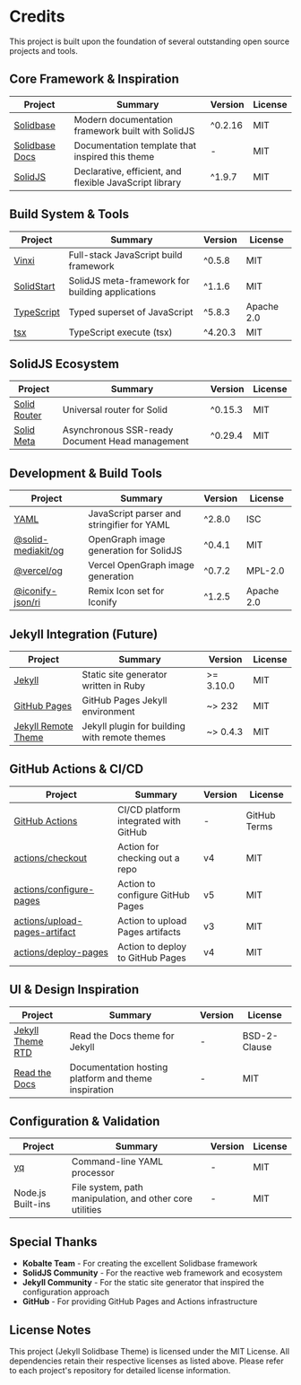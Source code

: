 # Credits

This project is built upon the foundation of several outstanding open source projects and tools.

## Core Framework & Inspiration

| Project | Summary | Version | License |
|---------|---------|---------|---------|
| [Solidbase](https://solidbase.dev/) | Modern documentation framework built with SolidJS | ^0.2.16 | MIT |
| [Solidbase Docs](https://github.com/kobaltedev/solidbase/tree/main/docs) | Documentation template that inspired this theme | - | MIT |
| [SolidJS](https://github.com/solidjs/solid) | Declarative, efficient, and flexible JavaScript library | ^1.9.7 | MIT |

## Build System & Tools

| Project | Summary | Version | License |
|---------|---------|---------|---------|
| [Vinxi](https://github.com/nksaraf/vinxi) | Full-stack JavaScript build framework | ^0.5.8 | MIT |
| [SolidStart](https://github.com/solidjs/solid-start) | SolidJS meta-framework for building applications | ^1.1.6 | MIT |
| [TypeScript](https://github.com/microsoft/TypeScript) | Typed superset of JavaScript | ^5.8.3 | Apache 2.0 |
| [tsx](https://github.com/privatenumber/tsx) | TypeScript execute (tsx) | ^4.20.3 | MIT |

## SolidJS Ecosystem

| Project | Summary | Version | License |
|---------|---------|---------|---------|
| [Solid Router](https://github.com/solidjs/solid-router) | Universal router for Solid | ^0.15.3 | MIT |
| [Solid Meta](https://github.com/solidjs/solid-meta) | Asynchronous SSR-ready Document Head management | ^0.29.4 | MIT |

## Development & Build Tools

| Project | Summary | Version | License |
|---------|---------|---------|---------|
| [YAML](https://github.com/eemeli/yaml) | JavaScript parser and stringifier for YAML | ^2.8.0 | ISC |
| [@solid-mediakit/og](https://github.com/orjdev/solid-mediakit) | OpenGraph image generation for SolidJS | ^0.4.1 | MIT |
| [@vercel/og](https://github.com/vercel/og-image) | Vercel OpenGraph image generation | ^0.7.2 | MPL-2.0 |
| [@iconify-json/ri](https://github.com/iconify/icon-sets) | Remix Icon set for Iconify | ^1.2.5 | Apache 2.0 |

## Jekyll Integration (Future)

| Project | Summary | Version | License |
|---------|---------|---------|---------|
| [Jekyll](https://github.com/jekyll/jekyll) | Static site generator written in Ruby | >= 3.10.0 | MIT |
| [GitHub Pages](https://github.com/github/pages-gem) | GitHub Pages Jekyll environment | ~> 232 | MIT |
| [Jekyll Remote Theme](https://github.com/benbalter/jekyll-remote-theme) | Jekyll plugin for building with remote themes | ~> 0.4.3 | MIT |

## GitHub Actions & CI/CD

| Project | Summary | Version | License |
|---------|---------|---------|---------|
| [GitHub Actions](https://github.com/features/actions) | CI/CD platform integrated with GitHub | - | GitHub Terms |
| [actions/checkout](https://github.com/actions/checkout) | Action for checking out a repo | v4 | MIT |
| [actions/configure-pages](https://github.com/actions/configure-pages) | Action to configure GitHub Pages | v5 | MIT |
| [actions/upload-pages-artifact](https://github.com/actions/upload-pages-artifact) | Action to upload Pages artifacts | v3 | MIT |
| [actions/deploy-pages](https://github.com/actions/deploy-pages) | Action to deploy to GitHub Pages | v4 | MIT |

## UI & Design Inspiration

| Project | Summary | Version | License |
|---------|---------|---------|---------|
| [Jekyll Theme RTD](https://github.com/carlosperate/jekyll-theme-rtd) | Read the Docs theme for Jekyll | - | BSD-2-Clause |
| [Read the Docs](https://readthedocs.org/) | Documentation hosting platform and theme inspiration | - | MIT |

## Configuration & Validation

| Project | Summary | Version | License |
|---------|---------|---------|---------|
| [yq](https://github.com/mikefarah/yq) | Command-line YAML processor | - | MIT |
| Node.js Built-ins | File system, path manipulation, and other core utilities | - | MIT |

## Special Thanks

- **Kobalte Team** - For creating the excellent Solidbase framework
- **SolidJS Community** - For the reactive web framework and ecosystem
- **Jekyll Community** - For the static site generator that inspired the configuration approach
- **GitHub** - For providing GitHub Pages and Actions infrastructure

## License Notes

This project (Jekyll Solidbase Theme) is licensed under the MIT License. All dependencies retain their respective licenses as listed above. Please refer to each project's repository for detailed license information.